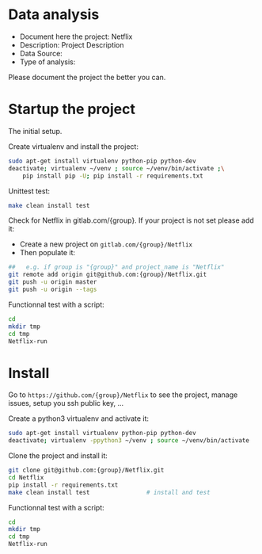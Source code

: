 # Data analysis
- Document here the project: Netflix
- Description: Project Description
- Data Source:
- Type of analysis:

Please document the project the better you can.

# Startup the project

The initial setup.

Create virtualenv and install the project:
```bash
sudo apt-get install virtualenv python-pip python-dev
deactivate; virtualenv ~/venv ; source ~/venv/bin/activate ;\
    pip install pip -U; pip install -r requirements.txt
```

Unittest test:
```bash
make clean install test
```

Check for Netflix in gitlab.com/{group}.
If your project is not set please add it:

- Create a new project on `gitlab.com/{group}/Netflix`
- Then populate it:

```bash
##   e.g. if group is "{group}" and project_name is "Netflix"
git remote add origin git@github.com:{group}/Netflix.git
git push -u origin master
git push -u origin --tags
```

Functionnal test with a script:

```bash
cd
mkdir tmp
cd tmp
Netflix-run
```

# Install

Go to `https://github.com/{group}/Netflix` to see the project, manage issues,
setup you ssh public key, ...

Create a python3 virtualenv and activate it:

```bash
sudo apt-get install virtualenv python-pip python-dev
deactivate; virtualenv -ppython3 ~/venv ; source ~/venv/bin/activate
```

Clone the project and install it:

```bash
git clone git@github.com:{group}/Netflix.git
cd Netflix
pip install -r requirements.txt
make clean install test                # install and test
```
Functionnal test with a script:

```bash
cd
mkdir tmp
cd tmp
Netflix-run
```

